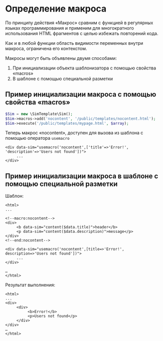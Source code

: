 # Определение макроса

По принципу действия «Макрос» сравним с функцией в регулярных языках программирования и применим для многократного использования HTML фрагментов с целью избежать повторений кода.

Как и в любой функции область видимости переменных внутри макроса, ограничена его контекстом.

Макросы могут быть объявлены двумя способами:

1. При инициализации объекта шаблонизатора с помощью свойства «macros»
2. В шаблоне с помощью специальной разметки

## Пример инициализации макроса с помощью свойства «macros» <a id="headline-60"></a>

```php
$Sim = new \SimTemplate\Sim();
$Sim->macros->add('nocontent', '/public/templates/nocontent.html');
$Sim->execute('/public/templates/mypage.html', $array);
```

Теперь макрос «nocontent», доступен для вызова из шаблона с помощью оператора `usemacro`

```markup
<div data-sim="usemacro('nocontent',['title'=>'Error!', 'description'=>'Users not found'])">
     ...
</div>
```

## Пример инициализации макроса в шаблоне с помощью специальной разметки <a id="headline-61"></a>

Шаблон:

```markup
<html>
...

<!--macro:nocontent-->
<div>
     <b data-sim="content($data.title)">header</b>
     <p data-sim="content($data.description)">message</p>
</div>
<!--end:nocontent-->

<div data-sim="usemacro('nocontent',[title=>'Error!', description=>'Users not found'])">
     ...
</div>

…
</html>
```

Результат выполнения:

```markup
<html>
...
<div>
     <div>
          <b>Error!</b>
          <p>Users not found</p>
     </div>    
</div>
…
</html>
```

